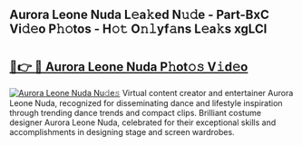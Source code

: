 ## Aurora Leone Nuda L𝚎a𝚔ed N𝚞𝚍e - Part-BxC Vi𝚍𝚎o P𝚑𝚘tos - H𝚘𝚝 O𝚗𝚕yf𝚊ns L𝚎a𝚔s xgLCl

# <h2><a href="http://kfdrflp.oniu.top/?m=Aurora+Leone+Nuda">🔗👉 🔴 Aurora Leone Nuda P𝚑ot𝚘𝚜 V𝚒d𝚎o</a></h2>

[![Aurora Leone Nuda Nu𝚍e𝚜](https://i.imgur.com/0qMVB7G.gif)](http://kfdrflp.oniu.top/?m=Aurora+Leone+Nuda)
Virtual content creator and entertainer Aurora Leone Nuda, recognized for disseminating dance and lifestyle inspiration through trending dance trends and compact clips. Brilliant costume designer Aurora Leone Nuda, celebrated for their exceptional skills and accomplishments in designing stage and screen wardrobes.  
